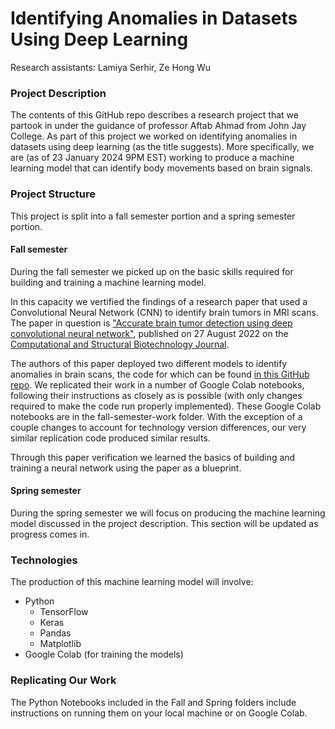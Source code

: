 # Identifying Anomalies in Datasets Using Deep Learning

Research assistants: Lamiya Serhir, Ze Hong Wu

### Project Description

The contents of this GitHub repo describes a research project that we partook in under the guidance of professor Aftab Ahmad from John Jay College. As part of this project we worked on identifying anomalies in datasets using deep learning (as the title suggests). More specifically, we are (as of 23 January 2024 9PM EST) working to produce a machine learning model that can identify body movements based on brain signals.

### Project Structure

This project is split into a fall semester portion and a spring semester portion.

#### Fall semester

During the fall semester we picked up on the basic skills required for building and training a machine learning model. 

In this capacity we vertified the findings of a research paper that used a Convolutional Neural Network (CNN) to identify brain tumors in MRI scans. The paper in question is ["Accurate brain tumor detection using deep convolutional neural network"](https://www.csbj.org/article/S2001-0370(22)00373-7/fulltext), published on 27 August 2022 on the [Computational and Structural Biotechnology Journal](https://www.csbj.org/). 

The authors of this paper deployed two different models to identify anomalies in brain scans, the code for which can be found [in this GitHub repo](https://github.com/saikat15010/Brain-Tumor-Detection). We replicated their work in a number of Google Colab notebooks, following their instructions as closely as is possible (with only changes required to make the code run properly implemented). These Google Colab notebooks are in the fall-semester-work folder. With the exception of a couple changes to account for technology version differences, our very similar replication code produced similar results.

Through this paper verification we learned the basics of building and training a neural network using the paper as a blueprint.

#### Spring semester

During the spring semester we will focus on producing the machine learning model discussed in the project description. This section will be updated as progress comes in.

### Technologies

The production of this machine learning model will involve:
- Python
  - TensorFlow
  - Keras
  - Pandas
  - Matplotlib
- Google Colab (for training the models)

### Replicating Our Work

The Python Notebooks included in the Fall and Spring folders include instructions on running them on your local machine or on Google Colab.

